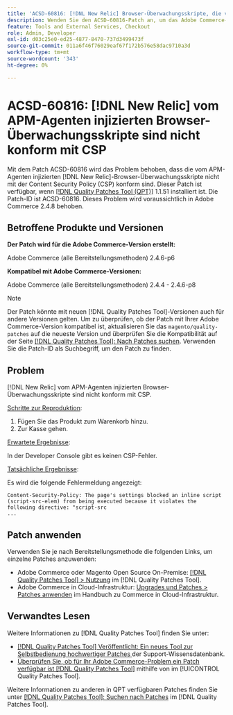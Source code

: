 ```yaml
---
title: 'ACSD-60816: [!DNL New Relic] Browser-Überwachungsskripte, die vom APM-Agent eingefügt werden, sind nicht konform mit CSP'
description: Wenden Sie den ACSD-60816-Patch an, um das Adobe Commerce-Problem zu beheben, bei dem die  [!DNL New Relic] -Browser-Überwachungsskripte, die vom APM-Agenten injiziert werden, nicht mit der Content Security Policy (CSP) konform sind und ihre Ausführung verhindern.
feature: Tools and External Services, Checkout
role: Admin, Developer
exl-id: d03c25e0-ed25-4877-8470-737d3499473f
source-git-commit: 011a6f46f76029eaf67f172b576e58dac9710a3d
workflow-type: tm+mt
source-wordcount: '343'
ht-degree: 0%

---
```


# ACSD-60816: [!DNL New Relic] vom APM-Agenten injizierten Browser-Überwachungsskripte sind nicht konform mit CSP

Mit dem Patch ACSD-60816 wird das Problem behoben, dass die vom APM-Agenten injizierten [!DNL New Relic]-Browser-Überwachungsskripte nicht mit der Content Security Policy (CSP) konform sind. Dieser Patch ist verfügbar, wenn [[!DNL Quality Patches Tool (QPT)]](https://experienceleague.adobe.com/de/docs/commerce-operations/tools/quality-patches-tool/quality-patches-tool-to-self-serve-quality-patches) 1.1.51 installiert ist. Die Patch-ID ist ACSD-60816. Dieses Problem wird voraussichtlich in Adobe Commerce 2.4.8 behoben.

## Betroffene Produkte und Versionen

**Der Patch wird für die Adobe Commerce-Version erstellt:**

Adobe Commerce (alle Bereitstellungsmethoden) 2.4.6-p6

**Kompatibel mit Adobe Commerce-Versionen:**

Adobe Commerce (alle Bereitstellungsmethoden) 2.4.4 - 2.4.6-p8

>[!NOTE]
>
>Der Patch könnte mit neuen [!DNL Quality Patches Tool]-Versionen auch für andere Versionen gelten. Um zu überprüfen, ob der Patch mit Ihrer Adobe Commerce-Version kompatibel ist, aktualisieren Sie das `magento/quality-patches` auf die neueste Version und überprüfen Sie die Kompatibilität auf der Seite [[!DNL Quality Patches Tool]: Nach Patches suchen](https://experienceleague.adobe.com/tools/commerce-quality-patches/index.html?lang=de). Verwenden Sie die Patch-ID als Suchbegriff, um den Patch zu finden.

## Problem

[!DNL New Relic] vom APM-Agenten injizierten Browser-Überwachungsskripte sind nicht konform mit CSP.

<u>Schritte zur Reproduktion</u>:

1. Fügen Sie das Produkt zum Warenkorb hinzu.
1. Zur Kasse gehen.

<u>Erwartete Ergebnisse</u>:

In der Developer Console gibt es keinen CSP-Fehler.

<u>Tatsächliche Ergebnisse</u>:

Es wird die folgende Fehlermeldung angezeigt:

```
Content-Security-Policy: The page's settings blocked an inline script (script-src-elem) from being executed because it violates the following directive: "script-src 
...
```

## Patch anwenden

Verwenden Sie je nach Bereitstellungsmethode die folgenden Links, um einzelne Patches anzuwenden:

* Adobe Commerce oder Magento Open Source On-Premise: [[!DNL Quality Patches Tool] > Nutzung](/help/tools/quality-patches-tool/usage.md) im [!DNL Quality Patches Tool].
* Adobe Commerce in Cloud-Infrastruktur: [Upgrades und Patches > Patches anwenden](https://experienceleague.adobe.com/docs/commerce-cloud-service/user-guide/develop/upgrade/apply-patches.html?lang=de) im Handbuch zu Commerce in Cloud-Infrastruktur.

## Verwandtes Lesen

Weitere Informationen zu [!DNL Quality Patches Tool] finden Sie unter:

* [[!DNL Quality Patches Tool] Veröffentlicht: Ein neues Tool zur Selbstbedienung hochwertiger Patches ](https://experienceleague.adobe.com/de/docs/commerce-operations/tools/quality-patches-tool/quality-patches-tool-to-self-serve-quality-patches) der Support-Wissensdatenbank.
* [Überprüfen Sie, ob für Ihr Adobe Commerce-Problem ein Patch verfügbar ist [!DNL Quality Patches Tool]](/help/tools/quality-patches-tool/patches-available-in-qpt/check-patch-for-magento-issue-with-magento-quality-patches.md) mithilfe von im [!UICONTROL Quality Patches Tool].


Weitere Informationen zu anderen in QPT verfügbaren Patches finden Sie unter [[!DNL Quality Patches Tool]: Suchen nach Patches](https://experienceleague.adobe.com/tools/commerce-quality-patches/index.html?lang=de) im [!DNL Quality Patches Tool].
